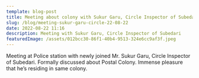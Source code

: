 ```yaml
---
template: blog-post
title: Meeting about colony with Sukur Garu, Circle Inspector of Subedari
slug: /blog/meeting-sukur-garu-circle-22-08-22
date: 2022-08-22 11:16
description: Meeting with Sukur Garu, Circle Inspector of Subedari
featuredImage: /assets/012bcc30-86f1-40b4-9513-324e6cc9af3f.jpeg
---
```

Meeting at Police station  with newly joined Mr. Sukur Garu,  Circle Inspector of Subedari.
Formally discussed about Postal Colony. Immense pleasure that he’s residing in same colony.